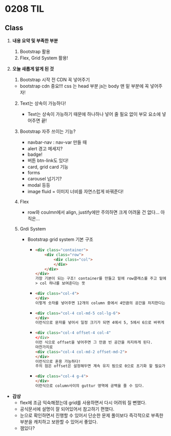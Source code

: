 # 0208 TIL

## Class

 1. **내용 요약 및 부족한 부분**

    1. Bootstrap 활용
    1. Flex, Grid System 활용!
    
 2. **오늘 새롭게 알게 된 것**

    1.  Bootstrap 시작 전 CDN 꼭 넣어주기
    
       * bootstrap cdn 중요!!! css 는 head 부분 js는 body 맨 밑 부분에 꼭 넣어주자!
    
    2. Text는 상속이 가능하다!
       * Text는 상속이 가능하기 때문에 하나하나 넣어 줄 필요 없이 부모 요소에 넣어주면 끝!
    
    3. Bootstrap 자주 쓰이는 기능?
    
       * navbar-nav : nav-var 만들 때
       * alert 경고 메세지?
       * badge!
       * 버튼 btn-link도 있다!
       * card, grid card 기능
       * forms
       * carousel 넘기기?
       * modal 등등
       * image fluid = 이미지 너비를 자연스럽게 바꿔준다!
    
    4. Flex
    
       * row와 coulmn에서 align, justify에만 주의하면 크게 어려울 건 없다... 아직은...
    
    5. Grdi System
    
       * Bootstrap grid system 기본 구조
    
         * ```html
           <div class="container">
               <div class="row">
                   <div class="col">
                   </div>
               </div>
           </div>
           가장 기본이 되는 구조! container를 만들고 밑에 row클래스를 주고 밑에 col!
           > col 하나를 보여준다는 뜻
           ```
    
         * ```html
           <div class="col-4">
           </div>
           이렇게 숫자를 넣어주면 12개의 column 중에서 4만큼의 공간을 차지한다는 뜻
           ```
    
         * ```html
           <div class="col-4 col-md-5 col-lg-6">
           </div>
           이런식으로 문자를 넣어서 일정 크기가 되면 4에서 5, 5에서 6으로 바뀌게 설정가능
           ```
    
         * ```html
           <div class="col-4 offset-4 col-4"
           </div>
           이런 식으로 offset을 넣어주면 그 만큼 빈 공간을 차지하게 된다.
           마찬가지로
           <div class="col-4 col-md-2 offset-md-2">
           </div>
           이런식으로 혼용 가능하다!
           주의 점은 offset은 설정해두면 계속 유지 됨으로 0으로 초기화 할 필요가 있다.
           ```
    
         * ```html
           <div class="col-4 g-4">
           </div>
           이런식으로 column사이의 guttur 영역에 공백을 줄 수 있다.
           ```

 * **감상**
    * flex에 조금 익숙해졌는데 grid를 사용하면서 다시 어려워 질 뻔했다.
    * 공식문서에 설명이 잘 되어있어서 참고하기 편했다.
    * 눈으로 확인하면서 진행할 수 있어서 단순한 문제 풀이보다 즉각적으로 부족한 부분을 캐치하고 보완할 수 있어서 좋았다.
    * 잼있다?

